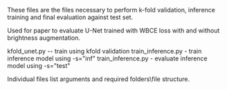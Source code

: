 These files are the files necessary to perform 
k-fold validation, inference training and final
evaluation against test set.

Used for paper to evaluate U-Net trained with 
WBCE loss with and without brightness augmentation.

kfold_unet.py  -- train using kfold validation
train_inference.py - train inference model using -s="inf"
train_inference.py - evaluate inference model using -s="test"

Individual files list arguments and required folders\file 
structure.